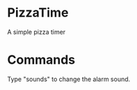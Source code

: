 PizzaTime
=========

A simple pizza timer

Commands
=========
Type "sounds" to change the alarm sound.
